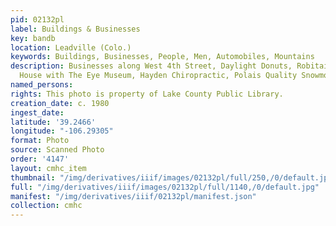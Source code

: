 ```yaml
---
pid: 02132pl
label: Buildings & Businesses
key: bandb
location: Leadville (Colo.)
keywords: Buildings, Businesses, People, Men, Automobiles, Mountains
description: Businesses along West 4th Street, Daylight Donuts, Robitaille Theater,
  House with The Eye Museum, Hayden Chiropractic, Polais Quality Snowmobiles, c. 1980
named_persons: 
rights: This photo is property of Lake County Public Library.
creation_date: c. 1980
ingest_date: 
latitude: '39.2466'
longitude: "-106.29305"
format: Photo
source: Scanned Photo
order: '4147'
layout: cmhc_item
thumbnail: "/img/derivatives/iiif/images/02132pl/full/250,/0/default.jpg"
full: "/img/derivatives/iiif/images/02132pl/full/1140,/0/default.jpg"
manifest: "/img/derivatives/iiif/02132pl/manifest.json"
collection: cmhc
---
```

